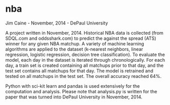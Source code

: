 nba
===
Jim Caine - November, 2014 - DePaul University

A project written in November, 2014.  Historical NBA data is collected (from SDQL.com and oddsshark.com) to predict the against the spread (ATS) winner for any given NBA matchup.  A variety of machine learning algorithms are applied to the dataset (k-nearest neighbors, linear regression, logistic regression, decision tree classification).  To evaluate the model, each day in the dataset is iterated through chronologically.  For each day, a train set is created containing all matchups prior to that day, and the test set contains all matchups for that day.  The model is retrained and tested on all matchups in the test set.  The overall accuracy reached 64%.

Python with sci-kit learn and pandas is used extensively for the computation and analysis.  Please note that analysis.py is written for the paper that was turned into DePaul University in November, 2014.